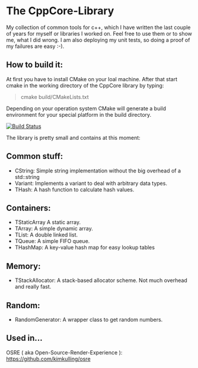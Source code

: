  The CppCore-Library
=====================
My collection of common tools for c++, which I have written the last couple of years 
for myself or libraries I worked on.
Feel free to use them or to show me, what I did wrong. I am also deploying my unit
tests, so doing a proof of my failures are easy :-).

How to build it:
----------------
At first you have to install CMake on your loal machine. After that start cmake
in the working directory of the CppCore library by typing:
> cmake build/CMakeLists.txt

Depending on your operation system CMake will generate a build environment for your special platform in the build directory.

[![Build Status](https://travis-ci.org/kimkulling/cppcore.png)](https://travis-ci.org/kimkulling/cppcore)

The library is pretty small and contains at this moment:

Common stuff:
-------------
- CString:  Simple string implementation without the big overhead of a std::string
- Variant:  Implements a variant to deal with arbitrary data types.
- THash:    A hash function to calculate hash values.

Containers:
----------
- TStaticArray  A static array.
- TArray:       A simple dynamic array.
- TList:        A double linked list.
- TQueue:       A simple FIFO queue.
- THashMap:     A key-value hash map for easy lookup tables

Memory:
-------
- TStackAllocator:  A stack-based allocator scheme. Not much overhead and really fast.

Random:
-------
- RandomGenerator: A wrapper class to get random numbers.

Used in...
----------
OSRE ( aka Open-Source-Render-Experience ): https://github.com/kimkulling/osre

